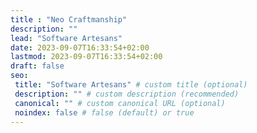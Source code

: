 ```yaml
---
title : "Neo Craftmanship"
description: ""
lead: "Software Artesans"
date: 2023-09-07T16:33:54+02:00
lastmod: 2023-09-07T16:33:54+02:00
draft: false
seo:
 title: "Software Artesans" # custom title (optional)
 description: "" # custom description (recommended)
 canonical: "" # custom canonical URL (optional)
 noindex: false # false (default) or true
---
```

